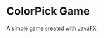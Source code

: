 # ColorPick Game
A simple game created with [JavaFX](https://docs.oracle.com/javase/8/javafx/get-started-tutorial/jfx-overview.htm).
